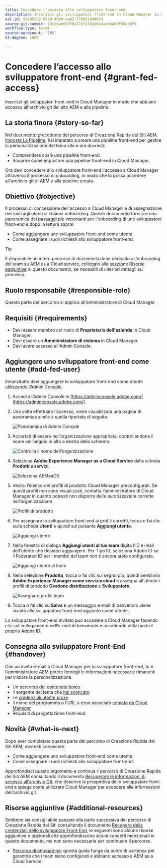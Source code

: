 ```yaml
---
title: Concedere l’accesso allo sviluppatore front-end
description: Inserisci gli sviluppatori front-end in Cloud Manager in modo che abbiano accesso all'archivio git del sito AEM e alla pipeline.
exl-id: 58e95c92-b859-4bb9-aa62-7766510486fd
source-git-commit: 13cb8ae059f0a77e517d2e64eae96a08f88ac075
workflow-type: tm+mt
source-wordcount: '785'
ht-degree: 100%

---
```


# Concedere l’accesso allo sviluppatore front-end {#grant-fed-access}

Inserisci gli sviluppatori front-end in Cloud Manager in modo che abbiano accesso all&#39;archivio git del sito AEM e alla pipeline.

## La storia finora {#story-so-far}

Nel documento precedente del percorso di Creazione Rapida dei Siti AEM, [Imposta La Pipeline,](pipeline-setup.md) hai imparato a creare una pipeline front-end per gestire la personalizzazione del tema sito e ora dovresti:

* Comprendere cos’è una pipeline front-end.
* Scoprire come impostare una pipeline front-end in Cloud Manager.

Ora devi concedere allo sviluppatore front-end l&#39;accesso a Cloud Manager attraverso il processo di onboarding, in modo che lo possa accedere all&#39;archivio git di AEM e alla pipeline creata.

## Obiettivo {#objective}

Il processo di concessione dell&#39;accesso a Cloud Manager e di assegnazione dei ruoli agli utenti si chiama onboarding. Questo documento fornisce una panoramica dei passaggi più importanti per l&#39;onboarding di uno sviluppatore front-end e dopo la lettura saprai:

* Come aggiungere uno sviluppatore front-end come utente.
* Come assegnare i ruoli richiesti allo sviluppatore front-end.

>[!TIP]
>
>È disponibile un intero percorso di documentazione dedicato all&#39;onboarding del team su AEM as a Cloud service, collegato alla [sezzione Risorse aggiuntive](#additional-resources) di questo documento, se necessiti di ulteriori dettagli sul processo.

## Ruolo responsabile {#responsible-role}

Questa parte del percorso si applica all’amministratore di Cloud Manager.

## Requisiti  {#requirements}

* Devi essere membro col ruolo di **Proprietario dell&#39;azienda** in Cloud Manager.
* Devi essere un **Amministratore di sistema** in Cloud Manager.
* Devi avere accesso all&#39;Admin Console.

## Aggiungere uno sviluppatore front-end come utente {#add-fed-user}

Innanzitutto devi aggiungere lo sviluppatore front-end come utente utilizzando l’Admin Console.

1. Accedi all’Admin Console in [https://adminconsole.adobe.com/](https://adminconsole.adobe.com/).

1. Una volta effettuato l’accesso, viene visualizzata una pagina di panoramica simile a quella riportata di seguito.

   ![Panoramica di Admin Console](assets/admin-console.png)

1. Accertati di essere nell’organizzazione appropriata, controllandone il nome nell’angolo in alto a destra dello schermo.

   ![Controlla il nome dell&#39;organizzazione](assets/correct-org.png)

1. Seleziona **Adobe Experience Manager as a Cloud Service** dalla scheda **Prodotti e servizi**.

   ![Seleziona AEMaaCS](assets/select-aemaacs.png)

1. Vedrai l’elenco dei profili di prodotto Cloud Manager preconfigurati. Se questi profili non sono visualizzati, contatta l’amministratore di Cloud Manager in quanto potresti non disporre delle autorizzazioni corrette nell’organizzazione.

   ![Profili di prodotto](assets/product-profiles.png)

1. Per assegnare lo sviluppatore front-end ai profili corretti, tocca o fai clic sulla scheda **Utenti** e quindi sul pulsante **Aggiungi utente**.

   ![Aggiungi utente](assets/add-user.png)

1. Nella finestra di dialogo **Aggiungi utenti al tuo team** digita l&#39;ID e-mail dell&#39;utente che desideri aggiungere. Per Tipo ID, seleziona Adobe ID se il Federated ID per i membri del team non è ancora stato configurato.

   ![Aggiungi utente al team](assets/add-to-team.png)

1. Nella selezione **Prodotto**, tocca o fai clic sul segno più, quindi seleziona **Adobe Experience Manager come servizio cloud** e assegna all&#39;utente i profili di prodotto **Gestione distribuzione** e **Sviluppatore**.

   ![Assegnare profili team](assets/assign-team.png)

1. Tocca o fai clic su **Salva** e un messaggio e-mail di benvenuto viene inviato allo sviluppatore front-end aggiunto come utente.

Lo sviluppatore front-end invitato può accedere a Cloud Manager facendo clic sul collegamento nell’e-mail di benvenuto e accedendo utilizzando il proprio Adobe ID.

## Consegna allo sviluppatore Front-End {#handover}

Con un invito e-mail a Cloud Manager per lo sviluppatore front-end, tu e l’amministratore AEM potete fornirgli le informazioni necessarie rimanenti per iniziare la personalizzazione.

* Un [percorso del contenuto tipico](#example-page)
* Il sorgente del tema che [hai scaricato](#download-theme)
* Le [credenziali utente proxy](#proxy-user)
* Il nome del programma o l&#39;URL a esso associato [copiato da Cloud Manager](pipeline-setup.md#login)
* Requisiti di progettazione front-end

## Novità {#what-is-next}

Dopo aver completato questa parte del percorso di Creazione Rapida dei Siti AEM, dovresti conoscere:

* Come aggiungere uno sviluppatore front-end come utente.
* Come assegnare i ruoli richiesti allo sviluppatore front-end.

Approfondisci questo argomento e continua il percorso di Creazione Rapida dei Siti AEM consultando il documento [Recuperare le informazioni di accesso all’archivio Git,](retrieve-access.md) che descrive la prospettiva dello sviluppatore front-end e spiega come utilizzare Cloud Manager per accedere alle informazioni dell’archivio git.

## Risorse aggiuntive {#additional-resources}

Sebbene sia consigliabile passare alla parte successiva del percorso di Creazione Rapida dei Siti consultando il documento [Recupero delle credenziali dello sviluppatore Front-End,](retrieve-access.md) le seguenti sono alcune risorse aggiuntive e opzionali che approfondiscono alcuni concetti menzionati in questo documento, ma non sono necessarie per continuare il percorso.

* [Percorso di onboarding](/help/journey-onboarding/overview.md): questa guida funge da punto di partenza per garantire che i team siano configurati e abbiano accesso a AEM as a Cloud Service.
